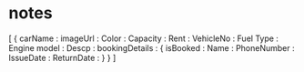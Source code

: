 # notes

[
    {
        carName :
        imageUrl : 
        Color : 
        Capacity : 
        Rent : 
        VehicleNo :
        Fuel Type :
        Engine model :
        Descp : 
        bookingDetails : {
            isBooked : 
            Name :
            PhoneNumber :
            IssueDate :
            ReturnDate :
        }
    }
]


